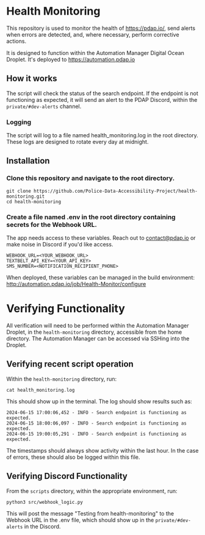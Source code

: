 # Health Monitoring

This repository is used to monitor the health of https://pdap.io/, send alerts when errors are detected, and, where necessary, perform corrective actions.

It is designed to function within the Automation Manager Digital Ocean Droplet. It's deployed to https://automation.pdap.io

## How it works

The script will check the status of the search endpoint. 
If the endpoint is not functioning as expected, it will send an alert to the PDAP Discord, within the `private/#dev-alerts` channel.

### Logging

The script will log to a file named health_monitoring.log in the root directory. These logs are designed to rotate every day at midnight.

## Installation

### Clone this repository and navigate to the root directory.

```
git clone https://github.com/Police-Data-Accessibility-Project/health-monitoring.git
cd health-monitoring
```

### Create a file named .env in the root directory containing secrets for the Webhook URL.

The app needs access to these variables. Reach out to contact@pdap.io or make noise in Discord if you'd like access.

```env
WEBHOOK_URL=<YOUR_WEBHOOK_URL>
TEXTBELT_API_KEY=<YOUR_API_KEY>
SMS_NUMBER=<NOTIFICATION_RECIPIENT_PHONE>
```

When deployed, these variables can be managed in the build environment: http://automation.pdap.io/job/Health-Monitor/configure


# Verifying Functionality

All verification will need to be performed within the Automation Manager Droplet, in the `health-monitoring` directory, accessible from the home directory. The Automation Manager can be accessed via SSHing into the Droplet.

## Verifying recent script operation

Within the `health-monitoring` directory, run:

```shell
cat health_monitoring.log
```

This should show up in the terminal. The log should show results such as:

```text
2024-06-15 17:00:06,452 - INFO - Search endpoint is functioning as expected.
2024-06-15 18:00:06,097 - INFO - Search endpoint is functioning as expected.
2024-06-15 19:00:05,291 - INFO - Search endpoint is functioning as expected.
```

The timestamps should always show activity within the last hour. In the case of errors, these should also be logged within this file.

## Verifying Discord Functionality

From the `scripts` directory, within the appropriate environment, run:

```shell
python3 src/webhook_logic.py
```

This will post the message "Testing from health-monitoring" to the Webhook URL in the .env file, which should show up in the `private/#dev-alerts` in the Discord.

